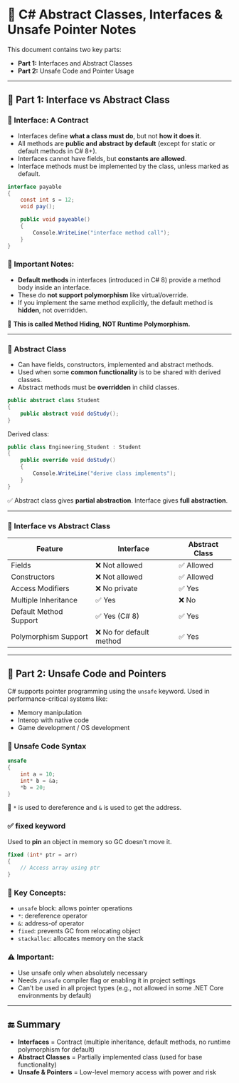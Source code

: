 # 🔷 C# Abstract Classes, Interfaces & Unsafe Pointer Notes

This document contains two key parts:

- **Part 1:** Interfaces and Abstract Classes  
- **Part 2:** Unsafe Code and Pointer Usage

---

## 📘 Part 1: Interface vs Abstract Class

### 🔹 Interface: A Contract
- Interfaces define **what a class must do**, but not **how it does it**.
- All methods are **public and abstract by default** (except for static or default methods in C# 8+).
- Interfaces cannot have fields, but **constants are allowed**.
- Interface methods must be implemented by the class, unless marked as default.

```csharp
interface payable
{
    const int s = 12;
    void pay();

    public void payeable()
    {
        Console.WriteLine("interface method call");
    }
}
```

### 🔸 Important Notes:
- **Default methods** in interfaces (introduced in C# 8) provide a method body inside an interface.
- These do **not support polymorphism** like virtual/override.
- If you implement the same method explicitly, the default method is **hidden**, not overridden.

🧠 **This is called Method Hiding, NOT Runtime Polymorphism.**

---

### 🧱 Abstract Class

- Can have fields, constructors, implemented and abstract methods.
- Used when some **common functionality** is to be shared with derived classes.
- Abstract methods must be **overridden** in child classes.

```csharp
public abstract class Student
{
    public abstract void doStudy();
}
```

Derived class:
```csharp
public class Engineering_Student : Student
{
    public override void doStudy()
    {
        Console.WriteLine("derive class implements");
    }
}
```

✅ Abstract class gives **partial abstraction**. Interface gives **full abstraction**.

---

### 🤔 Interface vs Abstract Class

| Feature                    | Interface     | Abstract Class       |
|---------------------------|---------------|-----------------------|
| Fields                    | ❌ Not allowed | ✅ Allowed            |
| Constructors              | ❌ Not allowed | ✅ Allowed            |
| Access Modifiers          | ❌ No private  | ✅ Yes                |
| Multiple Inheritance      | ✅ Yes         | ❌ No                 |
| Default Method Support    | ✅ Yes (C# 8)  | ✅ Yes                |
| Polymorphism Support      | ❌ No for default method | ✅ Yes     |

---

## 📕 Part 2: Unsafe Code and Pointers

C# supports pointer programming using the `unsafe` keyword. Used in performance-critical systems like:

- Memory manipulation
- Interop with native code
- Game development / OS development

### 🔧 Unsafe Code Syntax

```csharp
unsafe
{
    int a = 10;
    int* b = &a;
    *b = 20;
}
```

🧠 `*` is used to dereference and `&` is used to get the address.

### ✅ fixed keyword
Used to **pin** an object in memory so GC doesn't move it.

```csharp
fixed (int* ptr = arr)
{
    // Access array using ptr
}
```

### 📌 Key Concepts:
- `unsafe` block: allows pointer operations
- `*`: dereference operator
- `&`: address-of operator
- `fixed`: prevents GC from relocating object
- `stackalloc`: allocates memory on the stack

### ⚠️ Important:
- Use unsafe only when absolutely necessary
- Needs `/unsafe` compiler flag or enabling it in project settings
- Can't be used in all project types (e.g., not allowed in some .NET Core environments by default)

---

## 🔚 Summary

- **Interfaces** = Contract (multiple inheritance, default methods, no runtime polymorphism for default)
- **Abstract Classes** = Partially implemented class (used for base functionality)
- **Unsafe & Pointers** = Low-level memory access with power and risk